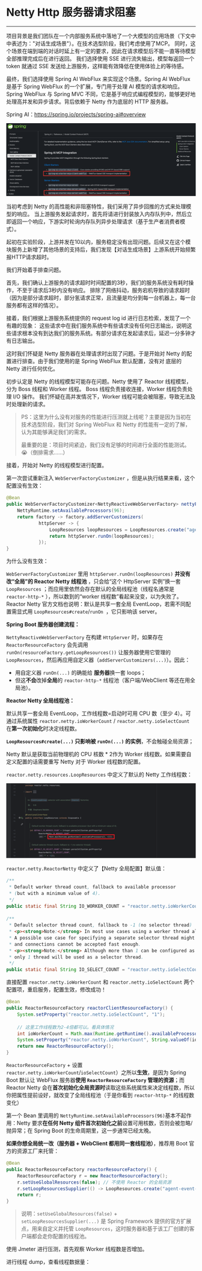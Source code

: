 # Netty Http 服务器请求阻塞

---

项目背景是我们团队在一个内部服务系统中落地了一个大模型的应用场景（下文中中表述为："对话生成场景"）。在技术选型阶段，我们考虑使用了MCP。
同时，这个场景在端到端的对话时延上有一定的要求，因此在请求模型后不能一直等待模型全部推理完成后在进行返回。
我们选择使用 SSE 进行流失输出，模型每返回一个 token 就通过 SSE 发送给上游服务，这样能有效降低在使用体验上的等待感。

最终，我们选择使用 Spring AI WebFlux 来实现这个场景。Spring AI WebFlux 是基于 Spring WebFlux 的一个扩展，专门用于处理 AI 模型的请求和响应。
Spring WebFlux 与 Spring MVC 不同，它是基于响应式编程模型的，能够更好地处理高并发和异步请求。背后依赖于 Netty 作为底层的 HTTP 服务器。

Spring AI：https://spring.io/projects/spring-ai#overview

![image-20250824124417317](01-NettyHttpServerRequestBlocking.assets/image-20250824124417317.png)

当初考虑到 Netty 的高性能和非阻塞特性，我们采用了异步回推的方式来处理模型的响应。
当上游服务发起请求时，首先将请进行封装放入内存队列中，然后立即返回一个响应，下游实时轮询内存队列异步处理请求（基于生产者消费者模式）。

起初在实验阶段，上游并发在10以内，服务稳定没有出现问题。后续又在这个模块服务上新增了其他场景的支持后，我们发现【对话生成场景】上游系统开始频繁报HTTP请求超时。

我们开始着手排查问题。

首先，我们确认上游服务的请求超时时间配置的3秒，我们的服务系统没有耗时操作，不至于请求后3秒内没有响应。
排除了网络抖动，服务宕机导致的请求超时（因为是部分请求超时，部分氢请求正常，且流量是均分到每一台机器上，每一台服务都有这样的情况）。

接着，我们根据上游服务系统提供的 request log id 进行日志检索，发现了一个有趣的现象：
这些请求中在我们服务系统中有些请求没有任何日志输出，说明这些请求根本没有到达我们的服务系统。有部分请求在发起请求后，延迟一分多钟才有日志输出。

这时我们怀疑是 Netty 服务器在处理请求时出现了问题。于是开始对 Netty 的配置进行排查。由于我们使用的是 Spring WebFlux 默认配置，没有对 底层的 Netty 进行任何优化。

初步认定是 Netty 的线程模型可能存在问题。Netty 使用了 Reactor 线程模型，分为 Boss 线程和 Worker 线程。 Boss 线程负责接收连接，Worker 线程负责处理 I/O 操作。
我们怀疑在高并发情况下，Worker 线程可能会被阻塞，导致无法及时处理新的请求。

> PS：这里为什么没有对服务的性能进行压测就上线呢？主要是因为当初在技术选型阶段，我们对 Spring WebFlux 和 Netty 的性能有一定的了解，认为其能够满足我们的需求。
> 
> 最重要的是：项目时间紧迫，我们没有足够的时间进行全面的性能测试。😭（倒排需求......）

接着，开始对 Netty 的线程模型进行配置。

第一次尝试重新注入 `WebServerFactoryCustomizer` ，但是从执行结果来看，这个配置没有生效：

```java
@Bean
public WebServerFactoryCustomizer<NettyReactiveWebServerFactory> nettyFactoryCustomizer() {
    NettyRuntime.setAvailableProcessors(96);
    return factory -> factory.addServerCustomizers(
            httpServer -> {
                LoopResources loopResources = LoopResources.create("agent-event-loop", 8, 256, true);
                return httpServer.runOn(loopResources);
            });
}
```

为什么没有生效：

`WebServerFactoryCustomizer`  里用  `httpServer.runOn(loopResources)` **并没有改“全局”的 Reactor Netty 线程池** ，只会给“这个 HttpServer 实例”换一套  `LoopResources` ；而应用里依然会存在默认的全局线程池（线程名通常是  `reactor-http-*` ），所以数到的“worker 线程数”看起来没变，以为失败了。Reactor Netty 官方文档也说明：默认是共享一套全局 EventLoop，若需不同配置需显式用 `LoopResources#create`/`runOn `，它只影响该 server。



**Spring Boot 服务器创建流程：**

 `NettyReactiveWebServerFactory` 在构建 `HttpServer` 时，如果存在 `ReactorResourceFactory` 会先调用 `runOn(resourceFactory.getLoopResources())` 让服务器使用它管理的 `LoopResources`，然后再应用自定义器（`addServerCustomizers(...)`）。因此：

- 用自定义器 `runOn(...)` 的确能给 **服务器**换一套 loops；
- 但这**不会**改掉**全局**的 `reactor-http-*` 线程池（客户端/WebClient 等还在用全局池）。

**Reactor Netty 全局线程池：**

默认共享一套全局 EventLoop，工作线程数=启动时可用 CPU 数（至少 4）。可通过系统属性 `reactor.netty.ioWorkerCount` / `reactor.netty.ioSelectCount` 在**第一次初始化**时决定线程数。

**`LoopResources#create(...)` 只影响被 `runOn(...)` 的实例**，不会触碰全局资源；



Netty 默认是获取当前物理机的 CPU 核数 * 2作为 Worker 线程数。如果需要自定义配置的话需要重写 Netty 对于 Worker 线程数的配置。

`reactor.netty.resources.LoopResources` 中定义了默认的 Netty 工作线程数：

![image-20250825125557906](01-NettyHttpServerRequestBlocking.assets/image-20250825125557906.png)

`reactor.netty.ReactorNetty` 中定义了【Netty 全局配置】默认值：

```java
/**
 * Default worker thread count, fallback to available processor
 * (but with a minimum value of 4).
 */
public static final String IO_WORKER_COUNT = "reactor.netty.ioWorkerCount";

/**
 * Default selector thread count, fallback to -1 (no selector thread)
 * <p><strong>Note:</strong> In most use cases using a worker thread also as a selector thread works well.
 * A possible use case for specifying a separate selector thread might be when the worker threads are too busy
 * and connections cannot be accepted fast enough.
 * <p><strong>Note:</strong> Although more than 1 can be configured as a selector thread count, in reality
 * only 1 thread will be used as a selector thread.
 */
public static final String IO_SELECT_COUNT = "reactor.netty.ioSelectCount";
```



直接配置 `reactor.netty.ioWorkerCount` 和 `reactor.netty.ioSelectCount` 两个配置项，重启服务，配置生效，修改成功！

```java
@Bean
public ReactorResourceFactory reactorClientResourceFactory() {
    System.setProperty("reactor.netty.ioSelectCount", "1");

    // 这里工作线程数为2-4倍都可以。看具体情况
    int ioWorkerCount = Math.max(Runtime.getRuntime().availableProcessors() * 3, 24);
    System.setProperty("reactor.netty.ioWorkerCount", String.valueOf(ioWorkerCount));
    return new ReactorResourceFactory();
}
```



`ReactorResourceFactory` + 设置 `reactor.netty.ioWorkerCount`/`ioSelectCount`）之所以**生效**，是因为 Spring Boot 默认让 WebFlux 服务器**使用 `ReactorResourceFactory` 管理的资源**；而 Reactor Netty 会在**首次初始化全局资源时**读取这些系统属性来决定线程数，所以你把属性提前设好，就改变了全局线程池（于是你看到 `reactor-http-*` 的线程数变化）

第一个 Bean 里调用的 `NettyRuntime.setAvailableProcessors(96)`基本不起作用：Netty 要求**在任何 Netty 组件首次初始化之前**设置可用核数，否则会被忽略/抛异常；在 Spring Boot 的生命周期里，这一步通常已经太晚。



**如果你想全局统一改（服务器 + WebClient 都用同一套线程池）**，推荐用 Boot 官方的资源工厂来托管：

```java
@Bean
public ReactorResourceFactory reactorResourceFactory() {
    ReactorResourceFactory r = new ReactorResourceFactory();
    r.setUseGlobalResources(false); // 不使用 Reactor 的全局资源
    r.setLoopResourcesSupplier(() -> LoopResources.create("agent-event-loop", 8, 256, true));
    return r;
}
```

> 说明：`setUseGlobalResources(false)` + `setLoopResourcesSupplier(...)` 是 Spring Framework 提供的官方扩展点，用来自定义并托管 `LoopResources`，这时服务器和基于该工厂创建的客户端都会走你配置的线程池。



使用 Jmeter 进行压测，首先观察 Worker 线程数是否增加。



进行线程 dump，查看线程数据量：





























